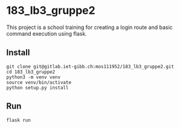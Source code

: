 # 183_lb3_gruppe2

This project is a school training for creating a login route and basic
command execution using flask.

## Install

```
git clone git@gitlab.iet-gibb.ch:mos111952/183_lb3_gruppe2.git
cd 183_lb3_gruppe2
python3 -m venv venv
source venv/bin/activate
python setup.py install
```

## Run

```
flask run
```
